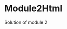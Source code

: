 # Module2Html
Solution of module 2
<html>
 <head><title>Module 2 solution</title></head>
  <link rel=
